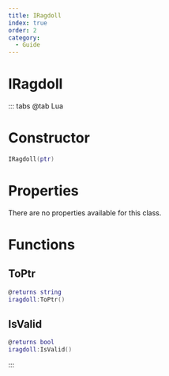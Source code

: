 ```yaml
---
title: IRagdoll
index: true
order: 2
category:
  - Guide
---
```


# IRagdoll

::: tabs
@tab Lua
# Constructor
```lua
IRagdoll(ptr)
```
# Properties
There are no properties available for this class.
# Functions
## ToPtr
```lua
@returns string
iragdoll:ToPtr()
```
## IsValid
```lua
@returns bool
iragdoll:IsValid()
```

:::